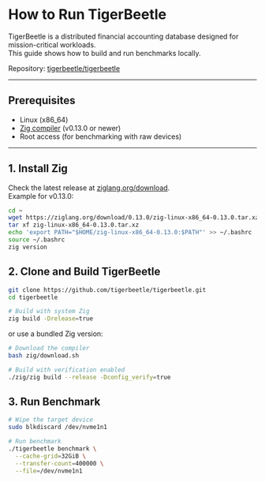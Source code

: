 # How to Run TigerBeetle

TigerBeetle is a distributed financial accounting database designed for mission-critical workloads.  
This guide shows how to build and run benchmarks locally.  

Repository: [tigerbeetle/tigerbeetle](https://github.com/tigerbeetle/tigerbeetle)

---

## Prerequisites
- Linux (x86_64)
- [Zig compiler](https://ziglang.org/download/) (v0.13.0 or newer)
- Root access (for benchmarking with raw devices)

---

## 1. Install Zig

Check the latest release at [ziglang.org/download](https://ziglang.org/download/).  
Example for v0.13.0:

```bash
cd ~
wget https://ziglang.org/download/0.13.0/zig-linux-x86_64-0.13.0.tar.xz
tar xf zig-linux-x86_64-0.13.0.tar.xz
echo 'export PATH="$HOME/zig-linux-x86_64-0.13.0:$PATH"' >> ~/.bashrc
source ~/.bashrc
zig version
```

## 2. Clone and Build TigerBeetle
```bash
git clone https://github.com/tigerbeetle/tigerbeetle.git
cd tigerbeetle

# Build with system Zig
zig build -Drelease=true
```

or use a bundled Zig version:
```bash
# Download the compiler
bash zig/download.sh

# Build with verification enabled
./zig/zig build --release -Dconfig_verify=true
```
## 3. Run Benchmark
```bash
# Wipe the target device
sudo blkdiscard /dev/nvme1n1

# Run benchmark
./tigerbeetle benchmark \
  --cache-grid=32GiB \
  --transfer-count=400000 \
  --file=/dev/nvme1n1
```
